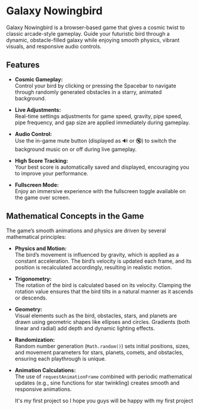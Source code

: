 # Galaxy Nowingbird

Galaxy Nowingbird is a browser-based game that gives a cosmic twist to classic arcade-style gameplay. Guide your futuristic bird through a dynamic, obstacle-filled galaxy while enjoying smooth physics, vibrant visuals, and responsive audio controls.

## Features

- **Cosmic Gameplay:**  
  Control your bird by clicking or pressing the Spacebar to navigate through randomly generated obstacles in a starry, animated background.
  
- **Live Adjustments:**  
  Real-time settings adjustments for game speed, gravity, pipe speed, pipe frequency, and gap size are applied immediately during gameplay.
  
- **Audio Control:**  
  Use the in-game mute button (displayed as 🔊 or 🔇) to switch the background music on or off during live gameplay.
  
- **High Score Tracking:**  
  Your best score is automatically saved and displayed, encouraging you to improve your performance.

- **Fullscreen Mode:**  
  Enjoy an immersive experience with the fullscreen toggle available on the game over screen.

## Mathematical Concepts in the Game

The game’s smooth animations and physics are driven by several mathematical principles:

- **Physics and Motion:**  
  The bird’s movement is influenced by gravity, which is applied as a constant acceleration. The bird’s velocity is updated each frame, and its position is recalculated accordingly, resulting in realistic motion.

- **Trigonometry:**  
  The rotation of the bird is calculated based on its velocity. Clamping the rotation value ensures that the bird tilts in a natural manner as it ascends or descends.

- **Geometry:**  
  Visual elements such as the bird, obstacles, stars, and planets are drawn using geometric shapes like ellipses and circles. Gradients (both linear and radial) add depth and dynamic lighting effects.

- **Randomization:**  
  Random number generation (`Math.random()`) sets initial positions, sizes, and movement parameters for stars, planets, comets, and obstacles, ensuring each playthrough is unique.

- **Animation Calculations:**  
  The use of `requestAnimationFrame` combined with periodic mathematical updates (e.g., sine functions for star twinkling) creates smooth and responsive animations.

     It's my first project so I hope you guys will be happy with my first project